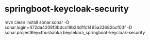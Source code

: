 # springboot-keycloak-security

mvn clean install  sonar:sonar -D sonar.login=472da4309f3bdcc19b24d1fc1495a33682bcf03f -D sonar.projectKey=thushanka
beysekara_springboot-keycloak-security

